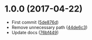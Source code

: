 <a name="1.0.0"></a>
# 1.0.0 (2017-04-22)

* First commit ([5de876d](https://github.com/kikobeats/wewind-api/commit/5de876d))
* Remove unnecessary path ([44de6c3](https://github.com/kikobeats/wewind-api/commit/44de6c3))
* Update docs ([76bf449](https://github.com/kikobeats/wewind-api/commit/76bf449))



